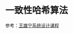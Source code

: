 # 一致性哈希算法

参考：[王雄宁系统设计课程](http://localhost:8080/wxning-blog/interview/system-design/notes/03/04.html#%E4%B8%80%E8%87%B4%E6%80%A7-hash-%E7%AE%97%E6%B3%95)